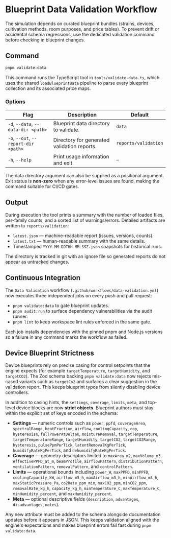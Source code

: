 # Blueprint Data Validation Workflow

The simulation depends on curated blueprint bundles (strains, devices,
cultivation methods, room purposes, and price tables). To prevent drift or
accidental schema regressions, use the dedicated validation command before
checking in blueprint changes.

## Command

```bash
pnpm validate:data
```

This command runs the TypeScript tool in `tools/validate-data.ts`, which uses
the shared `loadBlueprintData` pipeline to parse every blueprint collection and
its associated price maps.

### Options

| Flag                                 | Description                                 | Default              |
| ------------------------------------ | ------------------------------------------- | -------------------- |
| `-d`, `--data`, `--data-dir <path>`  | Blueprint data directory to validate.       | `data`               |
| `-o`, `--out`, `--report-dir <path>` | Directory for generated validation reports. | `reports/validation` |
| `-h`, `--help`                       | Print usage information and exit.           | –                    |

The data directory argument can also be supplied as a positional argument.
Exit status is **non-zero** when any error-level issues are found, making the
command suitable for CI/CD gates.

## Output

During execution the tool prints a summary with the number of loaded files,
per-family counts, and a sorted list of warnings/errors. Detailed artifacts are
written to `reports/validation`:

- `latest.json` — machine-readable report (issues, versions, counts).
- `latest.txt` — human-readable summary with the same details.
- Timestamped `YYYY-MM-DDTHH-MM-SSZ.json` snapshots for historical runs.

The directory is tracked in git with an ignore file so generated reports do not
appear as untracked changes.

## Continuous Integration

The `Data Validation` workflow (`.github/workflows/data-validation.yml`) now
executes three independent jobs on every push and pull request:

- `pnpm validate:data` to gate blueprint updates.
- `pnpm audit:run` to surface dependency vulnerabilities via the audit runner.
- `pnpm lint` to keep workspace lint rules enforced in the same gate.

Each job installs dependencies with the pinned pnpm and Node.js versions so a
failure in any command marks the workflow as failed.

## Device Blueprint Strictness

Device blueprints rely on precise casing for control setpoints that the engine
expects (for example `targetTemperature`, `targetHumidity`, and `targetCO2`).
The Zod schema backing `pnpm validate:data` now rejects mis-cased variants such
as `targetCo2` and surfaces a clear suggestion in the validation report. This
keeps blueprint typos from silently disabling device controllers.

In addition to casing hints, the `settings`, `coverage`, `limits`, `meta`, and
top-level device blocks are now **strict objects**. Blueprint authors must stay
within the explicit set of keys encoded in the schema:

- **Settings** — numeric controls such as `power`, `ppfd`,
  `coverageArea`, `spectralRange`, `heatFraction`, `airflow`,
  `coolingCapacity`, `cop`, `hysteresisK`, `fullPowerAtDeltaK`,
  `moistureRemoval`, `targetTemperature`, `targetTemperatureRange`,
  `targetHumidity`, `targetCO2`, `targetCO2Range`, `hysteresis`,
  `pulsePpmPerTick`, `latentRemovalKgPerTick`,
  `humidifyRateKgPerTick`, and `dehumidifyRateKgPerTick`.
- **Coverage** — geometry descriptors limited to
  `maxArea_m2`, `maxVolume_m3`, `effectivePPFD_at_m`, `beamProfile`,
  `airflowPattern`, `distributionPattern`, `ventilationPattern`,
  `removalPattern`, and `controlPattern`.
- **Limits** — operational bounds including `power_W`, `maxPPFD`,
  `minPPFD`, `coolingCapacity_kW`, `airflow_m3_h`, `maxAirflow_m3_h`,
  `minAirflow_m3_h`, `maxStaticPressure_Pa`, `co2Rate_ppm_min`,
  `maxCO2_ppm`, `minCO2_ppm`, `removalRate_kg_h`, `capacity_kg_h`,
  `minTemperature_C`, `maxTemperature_C`, `minHumidity_percent`, and
  `maxHumidity_percent`.
- **Meta** — optional descriptive fields (`description`, `advantages`,
  `disadvantages`, `notes`).

Any new attribute must be added to the schema alongside documentation updates
before it appears in JSON. This keeps validation aligned with the engine's
expectations and makes blueprint errors fail fast during `pnpm validate:data`.
